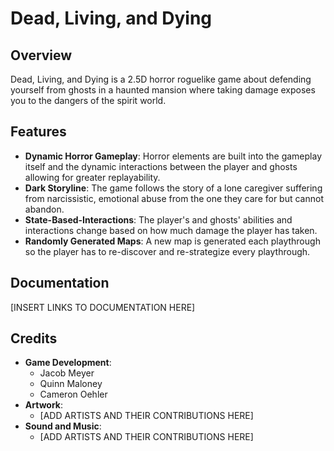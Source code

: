 # Dead, Living, and Dying

## Overview
Dead, Living, and Dying is a 2.5D horror roguelike game about defending yourself from ghosts in a haunted mansion where taking damage exposes you to the dangers of the spirit world.

## Features
- **Dynamic Horror Gameplay**: Horror elements are built into the gameplay itself and the dynamic interactions between the player and ghosts allowing for greater replayability.
- **Dark Storyline**: The game follows the story of a lone caregiver suffering from narcissistic, emotional abuse from the one they care for but cannot abandon.
- **State-Based-Interactions**: The player's and ghosts' abilities and interactions change based on how much damage the player has taken.
- **Randomly Generated Maps**: A new map is generated each playthrough so the player has to re-discover and re-strategize every playthrough.

## Documentation

[INSERT LINKS TO DOCUMENTATION HERE]

## Credits

- **Game Development**: 
	- Jacob Meyer
	- Quinn Maloney
	- Cameron Oehler
- **Artwork**:
	- [ADD ARTISTS AND THEIR CONTRIBUTIONS HERE]
- **Sound and Music**:
	- [ADD ARTISTS AND THEIR CONTRIBUTIONS HERE]
